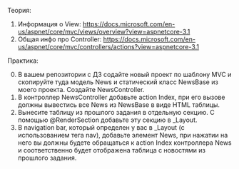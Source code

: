 Теория:
1. Информация о View: https://docs.microsoft.com/en-us/aspnet/core/mvc/views/overview?view=aspnetcore-3.1
2. Общая инфо про Controller: https://docs.microsoft.com/en-us/aspnet/core/mvc/controllers/actions?view=aspnetcore-3.1

Практика:

0. В вашем репозитории с ДЗ содайте новый проект по шаблону MVC и скопируйте туда модель  News и статический класс NewsBase из моего проекта. Создайте NewsController.
1. В контроллер NewsController добавьте action Index, при его вызове должны вывестись все News из NewsBase в виде HTML таблицы. 
2. Вынесите таблицу из прошлого задания в отдельную секцию. С помощью @RenderSection добавьте эту секцию в _Layout. 
3. В navigation bar, который определен у вас в _Layout (с использованием тега nav), добавьте элемент News, при нажатии на него вы должны будете обращаться к action Index контроллера News и соответственно будет отображена таблица с новостями из прошлого задания.